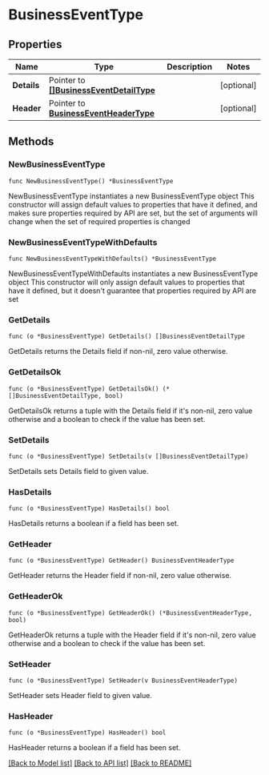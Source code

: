 # BusinessEventType

## Properties

Name | Type | Description | Notes
------------ | ------------- | ------------- | -------------
**Details** | Pointer to [**[]BusinessEventDetailType**](BusinessEventDetailType.md) |  | [optional] 
**Header** | Pointer to [**BusinessEventHeaderType**](BusinessEventHeaderType.md) |  | [optional] 

## Methods

### NewBusinessEventType

`func NewBusinessEventType() *BusinessEventType`

NewBusinessEventType instantiates a new BusinessEventType object
This constructor will assign default values to properties that have it defined,
and makes sure properties required by API are set, but the set of arguments
will change when the set of required properties is changed

### NewBusinessEventTypeWithDefaults

`func NewBusinessEventTypeWithDefaults() *BusinessEventType`

NewBusinessEventTypeWithDefaults instantiates a new BusinessEventType object
This constructor will only assign default values to properties that have it defined,
but it doesn't guarantee that properties required by API are set

### GetDetails

`func (o *BusinessEventType) GetDetails() []BusinessEventDetailType`

GetDetails returns the Details field if non-nil, zero value otherwise.

### GetDetailsOk

`func (o *BusinessEventType) GetDetailsOk() (*[]BusinessEventDetailType, bool)`

GetDetailsOk returns a tuple with the Details field if it's non-nil, zero value otherwise
and a boolean to check if the value has been set.

### SetDetails

`func (o *BusinessEventType) SetDetails(v []BusinessEventDetailType)`

SetDetails sets Details field to given value.

### HasDetails

`func (o *BusinessEventType) HasDetails() bool`

HasDetails returns a boolean if a field has been set.

### GetHeader

`func (o *BusinessEventType) GetHeader() BusinessEventHeaderType`

GetHeader returns the Header field if non-nil, zero value otherwise.

### GetHeaderOk

`func (o *BusinessEventType) GetHeaderOk() (*BusinessEventHeaderType, bool)`

GetHeaderOk returns a tuple with the Header field if it's non-nil, zero value otherwise
and a boolean to check if the value has been set.

### SetHeader

`func (o *BusinessEventType) SetHeader(v BusinessEventHeaderType)`

SetHeader sets Header field to given value.

### HasHeader

`func (o *BusinessEventType) HasHeader() bool`

HasHeader returns a boolean if a field has been set.


[[Back to Model list]](../README.md#documentation-for-models) [[Back to API list]](../README.md#documentation-for-api-endpoints) [[Back to README]](../README.md)


